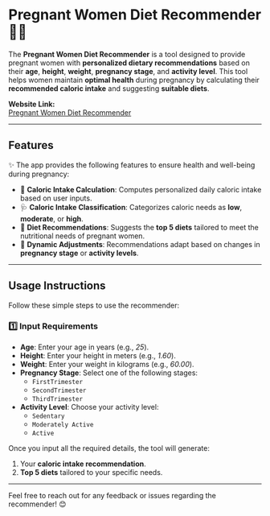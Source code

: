 # **Pregnant Women Diet Recommender 🥗🤰**

The **Pregnant Women Diet Recommender** is a tool designed to provide pregnant women with **personalized dietary recommendations** based on their **age**, **height**, **weight**, **pregnancy stage**, and **activity level**. This tool helps women maintain **optimal health** during pregnancy by calculating their **recommended caloric intake** and suggesting **suitable diets**.

**Website Link:**  
[Pregnant Women Diet Recommender](https://diet-recommendation-for-pregnant-women-fui4gfuiex.streamlit.app/)

---

## **Features**
✨ The app provides the following features to ensure health and well-being during pregnancy:

- 🧮 **Caloric Intake Calculation**: Computes personalized daily caloric intake based on user inputs.  
- 🩺 **Caloric Intake Classification**: Categorizes caloric needs as **low**, **moderate**, or **high**.  
- 🥦 **Diet Recommendations**: Suggests the **top 5 diets** tailored to meet the nutritional needs of pregnant women.  
- 🔄 **Dynamic Adjustments**: Recommendations adapt based on changes in **pregnancy stage** or **activity levels**.

---

## **Usage Instructions**
Follow these simple steps to use the recommender:

### **1️⃣ Input Requirements**
- **Age**: Enter your age in years (e.g., *25*).  
- **Height**: Enter your height in meters (e.g., *1.60*).  
- **Weight**: Enter your weight in kilograms (e.g., *60.00*).  
- **Pregnancy Stage**: Select one of the following stages:  
  - `FirstTrimester`  
  - `SecondTrimester`  
  - `ThirdTrimester`  
- **Activity Level**: Choose your activity level:  
  - `Sedentary`  
  - `Moderately Active`  
  - `Active`  

Once you input all the required details, the tool will generate:  
1. Your **caloric intake recommendation**.  
2. **Top 5 diets** tailored to your specific needs.

---

Feel free to reach out for any feedback or issues regarding the recommender! 😊
